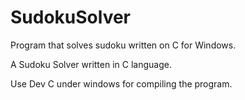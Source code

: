 # SudokuSolver
Program that solves sudoku written on C for Windows.

A Sudoku Solver written in C language. 

Use Dev C under windows for compiling the program. 
